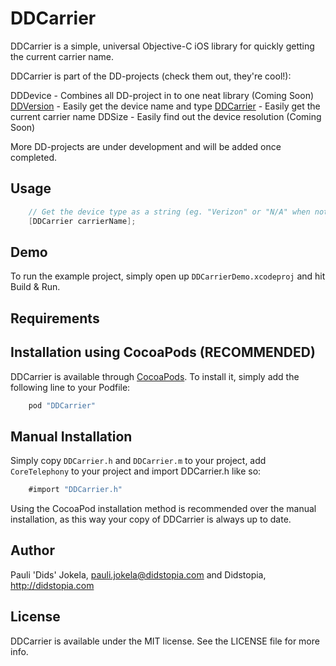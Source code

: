 DDCarrier
=============

DDCarrier is a simple, universal Objective-C iOS library for quickly getting the current carrier name.

DDCarrier is part of the DD-projects (check them out, they're cool!):

DDDevice - Combines all DD-project in to one neat library (Coming Soon)
[DDVersion](https://github.com/Dids/DDVersion.git) - Easily get the device name and type
[DDCarrier](https://github.com/Dids/DDCarrier.git) - Easily get the current carrier name
DDSize - Easily find out the device resolution (Coming Soon)

More DD-projects are under development and will be added once completed.

## Usage
```objective-c
	// Get the device type as a string (eg. "Verizon" or "N/A" when not found)
    [DDCarrier carrierName];
```

## Demo

To run the example project, simply open up `DDCarrierDemo.xcodeproj` and hit Build & Run.

## Requirements

## Installation using CocoaPods (RECOMMENDED)

DDCarrier is available through [CocoaPods](http://cocoapods.org). To install
it, simply add the following line to your Podfile:

```ruby
    pod "DDCarrier"
```

## Manual Installation

Simply copy `DDCarrier.h` and `DDCarrier.m` to your project, add `CoreTelephony` to your project and import DDCarrier.h like so:
```objective-c
	#import "DDCarrier.h"
```

Using the CocoaPod installation method is recommended over the manual installation, as this way your copy of DDCarrier is always up to date.

## Author

Pauli 'Dids' Jokela, pauli.jokela@didstopia.com and Didstopia, http://didstopia.com

## License

DDCarrier is available under the MIT license. See the LICENSE file for more info.
